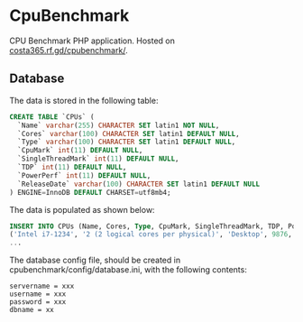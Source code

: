 # CpuBenchmark
CPU Benchmark PHP application. Hosted on [costa365.rf.gd/cpubenchmark/](http://costa365.rf.gd/cpubenchmark/).

## Database
The data is stored in the following table:
```sql
CREATE TABLE `CPUs` (
  `Name` varchar(255) CHARACTER SET latin1 NOT NULL,
  `Cores` varchar(100) CHARACTER SET latin1 DEFAULT NULL,
  `Type` varchar(100) CHARACTER SET latin1 DEFAULT NULL,
  `CpuMark` int(11) DEFAULT NULL,
  `SingleThreadMark` int(11) DEFAULT NULL,
  `TDP` int(11) DEFAULT NULL,
  `PowerPerf` int(11) DEFAULT NULL,
  `ReleaseDate` varchar(100) CHARACTER SET latin1 DEFAULT NULL
) ENGINE=InnoDB DEFAULT CHARSET=utf8mb4;
```

The data is populated as shown below:
```sql
INSERT INTO CPUs (Name, Cores, Type, CpuMark, SingleThreadMark, TDP, PowerPerf, ReleaseDate) VALUES
('Intel i7-1234', '2 (2 logical cores per physical)', 'Desktop', 9876, 1004, 35, 88, 'Apr 2010'),
...
```

The database config file, should be created in cpubenchmark/config/database.ini, with the following contents:
```
servername = xxx
username = xxx
password = xxx
dbname = xx
```
